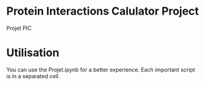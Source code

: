 # Protein Interactions Calulator Project
 Projet PIC 

# Utilisation
 You can use the Projet.ipynb for a better experience.
Each important script is in a separated cell.